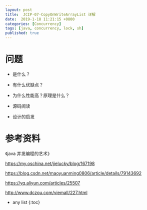 ```yaml
---
layout: post
title:  JCIP-07-CopyOnWriteArrayList 详解 
date:  2019-1-18 11:21:15 +0800
categories: [Concurrency]
tags: [java, concurrency, lock, sh]
published: true
---
```


# 问题

- 是什么？

- 有什么优缺点？

- 为什么性能高？原理是什么？

- 源码阅读

- 设计的启发
 

# 参考资料

《java 并发编程的艺术》

https://my.oschina.net/jielucky/blog/167198

https://blog.csdn.net/maoyuanming0806/article/details/79143692

https://yq.aliyun.com/articles/25507

http://www.dczou.com/viemall/227.html

* any list
{:toc}